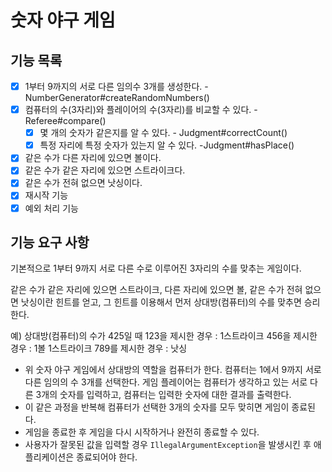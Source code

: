 # 숫자 야구 게임

## 기능 목록

- [x] 1부터 9까지의 서로 다른 임의수 3개를 생성한다. - NumberGenerator#createRandomNumbers()
- [x] 컴퓨터의 수(3자리)와 플레이어의 수(3자리)를 비교할 수 있다. - Referee#compare()
    - [x] 몇 개의 숫자가 같은지를 알 수 있다. - Judgment#correctCount()
    - [x] 특정 자리에 특정 숫자가 있는지 알 수 있다. -Judgment#hasPlace()
- [x] 같은 수가 다른 자리에 있으면 볼이다. 
- [x] 같은 수가 같은 자리에 있으면 스트라이크다.
- [x] 같은 수가 전혀 없으면 낫싱이다.
- [x] 재시작 기능
- [x] 예외 처리 기능

## 기능 요구 사항

기본적으로 1부터 9까지 서로 다른 수로 이루어진 3자리의 수를 맞추는 게임이다.

같은 수가 같은 자리에 있으면 스트라이크, 다른 자리에 있으면 볼,
같은 수가 전혀 없으면 낫싱이란 힌트를 얻고,
그 힌트를 이용해서 먼저 상대방(컴퓨터)의 수를 맞추면 승리한다.

예) 상대방(컴퓨터)의 수가 425일 때
123을 제시한 경우 : 1스트라이크
456을 제시한 경우 : 1볼 1스트라이크
789를 제시한 경우 : 낫싱
- 위 숫자 야구 게임에서 상대방의 역할을 컴퓨터가 한다. 컴퓨터는 1에서 9까지 서로 다른 임의의 수 3개를 선택한다. 게임 플레이어는 컴퓨터가 생각하고 있는 서로 다른 3개의 숫자를 입력하고, 컴퓨터는 입력한 숫자에 대한
  결과를 출력한다.
- 이 같은 과정을 반복해 컴퓨터가 선택한 3개의 숫자를 모두 맞히면 게임이 종료된다.
- 게임을 종료한 후 게임을 다시 시작하거나 완전히 종료할 수 있다.
- 사용자가 잘못된 값을 입력할 경우 `IllegalArgumentException`을 발생시킨 후 애플리케이션은 종료되어야 한다.